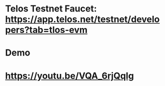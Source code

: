 # Telos Testnet Faucet: https://app.telos.net/testnet/developers?tab=tlos-evm


# Demo
# https://youtu.be/VQA_6rjQqIg
